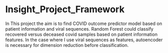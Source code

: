 # Insight_Project_Framework

In This project the aim is to find COVID outcome predictor model based on patient information and viral sequences.
Random Forest could classify recovered versus deceased covid samples based on patient information features.
In the case where I use viral sequences as features, autoencoder is necessary for dimension reduction before classification.
